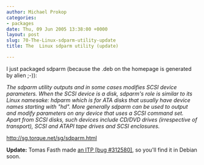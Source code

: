 ```yaml
---
author: Michael Prokop
categories:
- packages
date: Thu, 09 Jun 2005 13:38:00 +0000
layout: post
slug: 70-The-Linux-sdparm-utility-update
title: The  Linux sdparm utility (update)

---
```

I just packaged sdparm (because the .deb on the homepage is generated by alien ;\-)):

*The sdparm utility outputs and in some cases modifies SCSI device parameters. When the SCSI device is a disk, sdparm's role is similar to its Linux namesake: hdparm which is for ATA disks that usually have device names starting with "hd". More generally sdparm can be used to output and modify parameters on any device that uses a SCSI command set. Apart from SCSI disks, such devices include CD/DVD drives (irrespective of transport), SCSI and ATAPI tape drives and SCSI enclosures.*

<http://sg.torque.net/sg/sdparm.html>

**Update:** Tomas Fasth made [an ITP \[bug \#312580\]](http://bugs.debian.org/cgi-bin/bugreport.cgi?bug=312580), so you'll find it in Debian soon.
